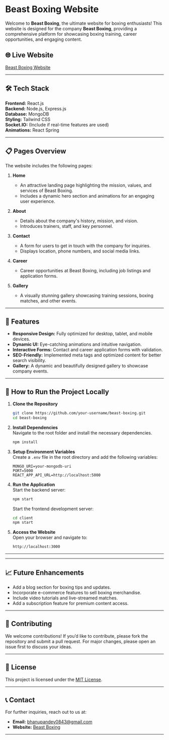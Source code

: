 

# Beast Boxing Website

Welcome to **Beast Boxing**, the ultimate website for boxing enthusiasts! This website is designed for the company **Beast Boxing**, providing a comprehensive platform for showcasing boxing training, career opportunities, and engaging content.

## 🌐 Live Website  
[Beast Boxing Website](https://beast-boxing.com/)

---

## 🛠️ Tech Stack  
**Frontend:** React.js  
**Backend:** Node.js, Express.js  
**Database:** MongoDB  
**Styling:** Tailwind CSS  
**Socket.IO:** (Include if real-time features are used)  
**Animations:** React Spring 

---

## 📋 Pages Overview  
The website includes the following pages:

1. **Home**  
   - An attractive landing page highlighting the mission, values, and services of Beast Boxing.  
   - Includes a dynamic hero section and animations for an engaging user experience.

2. **About**  
   - Details about the company's history, mission, and vision.  
   - Introduces trainers, staff, and key personnel.

3. **Contact**  
   - A form for users to get in touch with the company for inquiries.  
   - Displays location, phone numbers, and social media links.

4. **Career**  
   - Career opportunities at Beast Boxing, including job listings and application forms.

5. **Gallery**  
   - A visually stunning gallery showcasing training sessions, boxing matches, and other events.  

---

## 🎯 Features  
- **Responsive Design:** Fully optimized for desktop, tablet, and mobile devices.  
- **Dynamic UI:** Eye-catching animations and intuitive navigation.  
- **Interactive Forms:** Contact and career application forms with validation.  
- **SEO-Friendly:** Implemented meta tags and optimized content for better search visibility.  
- **Gallery:** A dynamic and beautifully designed gallery to showcase company events.

---

## 🚀 How to Run the Project Locally  

1. **Clone the Repository**  
   ```bash
   git clone https://github.com/your-username/beast-boxing.git
   cd beast-boxing
   ```

2. **Install Dependencies**  
   Navigate to the root folder and install the necessary dependencies.  
   ```bash
   npm install
   ```

3. **Setup Environment Variables**  
   Create a `.env` file in the root directory and add the following variables:  
   ```
   MONGO_URI=your-mongodb-uri
   PORT=5000
   REACT_APP_API_URL=http://localhost:5000
   ```

4. **Run the Application**  
   Start the backend server:  
   ```bash
   npm start
   ```
   Start the frontend development server:  
   ```bash
   cd client
   npm start
   ```

5. **Access the Website**  
   Open your browser and navigate to:  
   ```bash
   http://localhost:3000
   ```

---


---

## 📈 Future Enhancements  
- Add a blog section for boxing tips and updates.  
- Incorporate e-commerce features to sell boxing merchandise.  
- Include video tutorials and live-streamed matches.  
- Add a subscription feature for premium content access.

---

## 🤝 Contributing  
We welcome contributions! If you’d like to contribute, please fork the repository and submit a pull request. For major changes, please open an issue first to discuss your ideas.

---

## 📝 License  
This project is licensed under the [MIT License](LICENSE).

---

## 📞 Contact  
For further inquiries, reach out to us at:  
- **Email:** bhanupandey0843@gmail.com 
- **Website:** [Beast Boxing](https://beast-boxing.com)  

--- 
